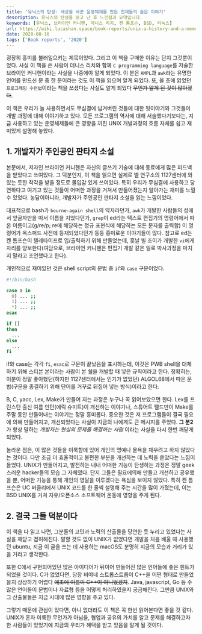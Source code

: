 ```yaml
---
title: '유닉스의 탄생: 세상을 바꾼 운영체제를 만든 천재들의 숨은 이야기'
description: 유닉스의 탄생을 읽고 난 후 느낀점과 요약입니다.
keywords: [유닉스, 브라이언 커니핸, 데니스 리치, 켄 톰프슨, BSD, 리눅스]
url: https://wiki.lucashan.space/book-reports/unix-a-history-and-a-memoir/
date: 2020-08-16
tags: ['Book reports', '2020']
---
```


굉장히 흥미를 불러일으키는 제목이었다. 그리고 이 책을 구매한 이유는 단지 그것뿐이었다. 사실 이 책을 쓴 사람이 데니스 리치와 함께 `C programming language`를 저술한 브라이언 커니핸이라는 사실을 나중에야 알게 되었다. 이 분은 `AMPL`과 `awk`라는 유명한 언어를 만드신 분 중 한 분이라는 것도 이 책을 읽으며 알게 되었다. 또, 올 초에 읽었던 `프로그래밍 수련법`이라는 책을 쓰셨다는 사실도 알게 되었다 ~~무언가 알게 된 것이 많아졌다~~.

이 책은 우리가 늘 사용하면서도 무심결에 넘겨버린 것들에 대한 뒷이야기와 그것들이 개발 과정에 대해 이야기하고 있다. 모든 프로그램의 역사에 대해 서술했다기보다는, 지금 사용하고 있는 운영체제들에 큰 영향을 끼친 UNIX 개발과정의 흐름 자체를 쉽고 재미있게 설명해 놓았다.

## 1. 개발자가 주인공인 판타지 소설

본문에서, 저자인 브라이언 커니핸은 자신의 글쓰기 기술에 대해 동료에게 많은 피드백을 받았다고 쓰여있다. 그 덕분인지, 이 책을 읽으면 실제로 벨 연구소의 1127센터에 와있는 듯한 착각을 받을 정도로 몰입감 있게 쓰여있다. 특히 우리가 무심결에 사용하고 당연하다고 여기고 있는 것들이 어떠한 과정을 거쳐서 만들어졌는지 알아가는 재미를 느낄 수 있었다. 농담이아니라, 개발자가 주인공인 판타지 소설을 읽는 느낌이었다.

대표적으로 bash가 `bourne-again shell`의 약자라던가, `awk`가 개발한 사람들의 성에서 앞글자만을 따서 이름을 지었다던가, `grep`이 ed라는 텍스트 편집기의 명령어에서 따온 이름이고(g/re/p; re에 해당하는 정규 표현식에 해당하는 모든 문자를 출력함) 이 명령어가 옥스퍼드 사전에 등재되었다던가 등등 흥미로운 이야기들이 많다. 참고로 ed는 켄 톰프슨이 텔레타이프로 입/출력하기 위해 만들었는데, 훗날 빌 조이가 개발한 `vi`에게 자리를 양보한다(여담으로, 브라이언 커니핸은 편집기 개발 같은 일로 박사과정을 마치지 말라고 조언했다고 한다).

개인적으로 재미있던 것은 shell script의 문법 중 `if`와 `case` 구문이었다.

```bash
#!/bin/bash

case a in
  0) ... ;;
  1) ... ;;
  *) ... ;;
esac

if []
then
  ...
else
  ...
fi
```

if와 case는 각각 `fi`, `esac`로 구문이 끝났음을 표시하는데, 이것은 PWB shell을 대체하기 위해 스티븐 본이라는 사람이 본 쉘을 개발할 때 넣은 규칙이라고 한다. 정확히는, 이분이 정말 좋아했던(하지만 1127센터에서는 인기가 없었던) ALGOL68에서 따온 문법(구문을 종결하기 위해 단어를 거꾸로 뒤집어 넣는 방식)이라고 한다.

B, C, yacc, Lex, Make가 만들어 지는 과정은 누구나 꼭 읽어보았으면 한다. Lex를 프린스턴 출신 여름 인턴(에릭 슈미트)이 개선하는 이야기나, 스튜어트 펠드만이 Make를 주말 동안 만들어내는 이야기는 정말 흥미롭다. 중요한 것은 저 프로그램들이 결국 필요에 의해 만들어지고, 개선되었다는 사실이 지금의 나에게도 큰 메시지를 주었다. **그 분2**가 항상 말하는 _개발자는 현실의 문제를 해결하는 사람_ 이라는 사실을 다시 한번 깨닫게 되었다.

놀라운 점은, 이 많은 것들을 이룩함에 있어 개인의 명예나 물욕을 채우려고 하지 않았다는 것이다. 다만 조금 더 효율적이고 불편한 부분을 개선하는 데 노력을 쏟았다는 느낌이 들었다. UNIX가 만들어지고, 발전하는 내내 어떠한 기능이 탄생하는 과정은 정말 geek스러운 hacker들의 모습 그 자체였다. 단지 그들은 필요에의해 만들고 개선하고 공유했을 뿐, 어떠한 기능을 통해 개인의 영달을 이루겠다는 욕심을 보이지 않았다. 특히 켄 톰프슨은 UC 버클리에서 UNIX 코드를 한 줄씩 설명해 주는 시간을 많이 가졌는데, 이는 BSD UNIX를 거쳐 자유/오픈소스 소프트웨어 운동에 영향을 주게 된다.

## 2. 결국 그들 덕분이다

이 책을 다 읽고 나면, 그분들의 고민과 노력의 산출물을 당연한 듯 누리고 있었다는 사실을 깨닫고 겸허해진다. 말할 것도 없이 UNIX가 없었다면 개발을 처음 배울 때 사용했던 ubuntu, 지금 이 글을 쓰는 데 사용하는 macOS도 분명히 지금의 모습과 거리가 있을 거라고 생각한다.

또한 C에서 구현되어있던 많은 아이디어가 뒤이어 만들어진 많은 언어들에 좋은 힌트가 되었을 것이다. C가 없었다면, 당장 비야네 스트롭스트룹이 C++을 어떤 형태로 만들었을지 상상하기 어렵다 ~~애초에 이름이 C++이 아니었겠지~~. Java, javascript, Go 등 수 많은 언어들이 문법이나 자료형 등을 어떻게 처리하였을지 궁금해진다. 그만큼 UNIX와 그 산출물들은 지금 시대에 많은 영향을 주고 있다.

그렇기 때문에 관심이 있다면, 아니 없더라도 이 책은 꼭 한번 읽어본다면 좋을 것 같다. UNIX가 혼자 이룩한 무언가가 아님을, 협업과 공유의 가치를 알고 문제를 해결하고자 한 사람들이 있었기에 지금의 우리가 혜택을 받고 있음을 알게 될 것이다.
